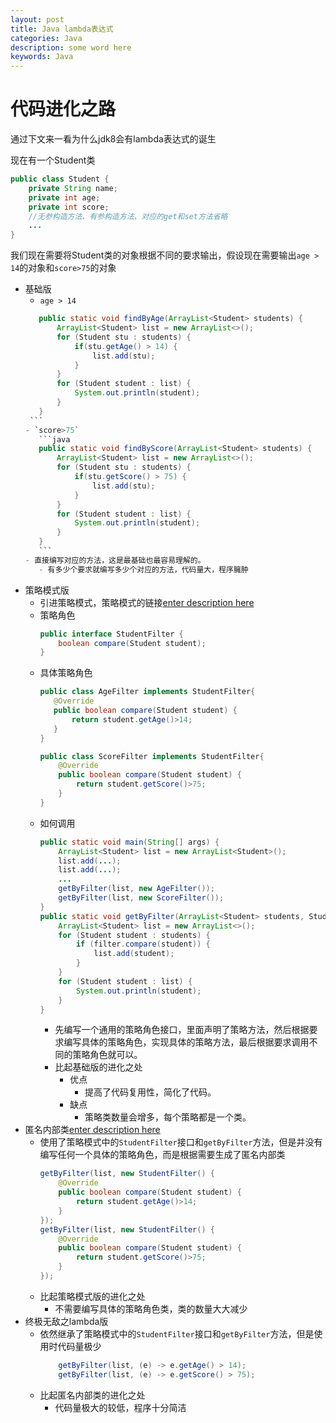 ```yaml
---
layout: post
title: Java lambda表达式
categories: Java
description: some word here
keywords: Java
---
```


# 代码进化之路
通过下文来一看为什么jdk8会有lambda表达式的诞生

现在有一个Student类
```java
public class Student {
    private String name;
    private int age;
    private int score;
	//无参构造方法、有参构造方法、对应的get和set方法省略
	...
}
```
我们现在需要将Student类的对象根据不同的要求输出，假设现在需要输出`age > 14`的对象和`score>75`的对象

- 基础版
	- `age > 14`
	 ```java
		public static void findByAge(ArrayList<Student> students) {
			ArrayList<Student> list = new ArrayList<>();
			for (Student stu : students) {
				if(stu.getAge() > 14) {
					list.add(stu);
				}
			}
			for (Student student : list) {
				System.out.println(student);
			}
		}
	  ```
	- `score>75`
		```java
		public static void findByScore(ArrayList<Student> students) {
			ArrayList<Student> list = new ArrayList<>();
			for (Student stu : students) {
				if(stu.getScore() > 75) {
					list.add(stu);
				}
			}
			for (Student student : list) {
				System.out.println(student);
			}
		}
		```
	- 直接编写对应的方法，这是最基础也最容易理解的。
		- 有多少个要求就编写多少个对应的方法，代码量大，程序臃肿
- 策略模式版
	- 引进策略模式，策略模式的链接[enter description here](阿斯蒂芬去玩儿)
	- 策略角色
		```java
		public interface StudentFilter {
			boolean compare(Student student);
		}
		```
	- 具体策略角色
		 ```java
		public class AgeFilter implements StudentFilter{
			@Override
			public boolean compare(Student student) {
				return student.getAge()>14;
			}
		}
		```
		```java
		public class ScoreFilter implements StudentFilter{
			@Override
			public boolean compare(Student student) {
				return student.getScore()>75;
			}
		}
		```
	- 如何调用
		```java
		public static void main(String[] args) {
			ArrayList<Student> list = new ArrayList<Student>();
			list.add(...);
			list.add(...);
			...
			getByFilter(list, new AgeFilter());
			getByFilter(list, new ScoreFilter());
		}
		public static void getByFilter(ArrayList<Student> students, StudentFilter filter){
			ArrayList<Student> list = new ArrayList<>();
			for (Student student : students) {
				if (filter.compare(student)) {
					list.add(student);
				}
			}
			for (Student student : list) {
				System.out.println(student);
			}
		}
		```
		- 先编写一个通用的策略角色接口，里面声明了策略方法，然后根据要求编写具体的策略角色，实现具体的策略方法，最后根据要求调用不同的策略角色就可以。
		- 比起基础版的进化之处
			- 优点
				- 提高了代码复用性，简化了代码。
			- 缺点
				- 策略类数量会增多，每个策略都是一个类。
- 匿名内部类[enter description here](去玩儿阿斯蒂芬)
	- 使用了策略模式中的`StudentFilter`接口和`getByFilter`方法，但是并没有编写任何一个具体的策略角色，而是根据需要生成了匿名内部类
		```java
		getByFilter(list, new StudentFilter() {
			@Override
			public boolean compare(Student student) {
				return student.getAge()>14;
			}
		});
		getByFilter(list, new StudentFilter() {
			@Override
			public boolean compare(Student student) {
				return student.getScore()>75;
			}
		});
		```
	- 比起策略模式版的进化之处
		- 不需要编写具体的策略角色类，类的数量大大减少
- 终极无敌之lambda版
	- 依然继承了策略模式中的`StudentFilter`接口和`getByFilter`方法，但是使用时代码量极少
		```java
			getByFilter(list, (e) -> e.getAge() > 14);
			getByFilter(list, (e) -> e.getScore() > 75);
		```
	- 比起匿名内部类的进化之处
		- 代码量极大的较低，程序十分简洁